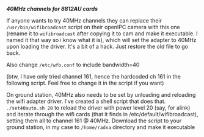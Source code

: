 ***40MHz channels for 8812AU cards***

If anyone wants to try 40MHz channels they can replace their `/usr/bin/wifibroadcast` script on their openIPC camera with this one (rename it to `wifibroadcast` after copying it to cam and make it executable. I named it that way so i know what it is), which will set the adapter to 40MHz upon loading the driver.  It's a bit of a hack.  Just restore the old file to go back.

Also change `/etc/wfb.conf` to include bandwidth=40

(btw, I have only tried channel 161, hence the hardcoded ch 161 in the following script. Feel free to change it in the script if you want)

On ground station, 40MHz also needs to be set by unloading and reloading the wifi adapter driver.  I've created a shell script that does that.  ```./set40auto.sh 20``` to reload the driver with power level 20 (say, for alink) and iterate through the wifi cards (that it finds in /etc/default/wifibroadcast), setting them all to channel 161 @ 40MHz.  Download the script to your ground station, in my case to `/home/radxa` directory and make it executable
